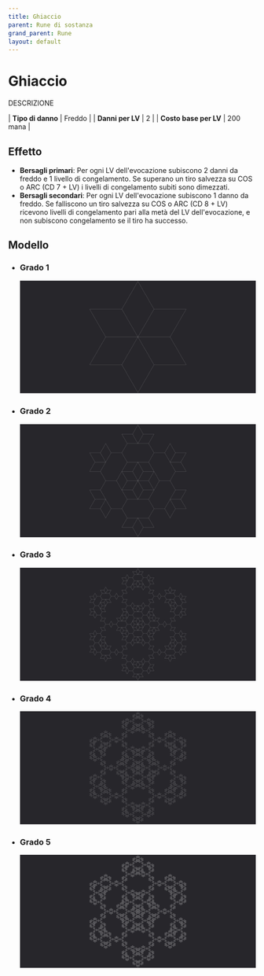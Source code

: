 ```yaml
---
title: Ghiaccio
parent: Rune di sostanza
grand_parent: Rune
layout: default
---
```


# **Ghiaccio**

DESCRIZIONE

| **Tipo di danno**      | Freddo                                    |
| **Danni per LV**       | 2                                         |
| **Costo base per LV**  | 200 mana                                  |

## Effetto  
- **Bersagli primari**: Per ogni LV dell'evocazione subiscono 2 danni da freddo e 1 livello di congelamento. Se superano un tiro salvezza su COS o ARC (CD 7 + LV) i livelli di congelamento subiti sono dimezzati.
- **Bersagli secondari**: Per ogni LV dell'evocazione subiscono 1 danno da freddo. Se falliscono un tiro salvezza su COS o ARC (CD 8 + LV) ricevono livelli di congelamento pari alla metà del LV dell'evocazione, e non subiscono congelamento se il tiro ha successo.

## Modello
- ### Grado 1<br>
  ![Grado 1](1.png "Grado 1")
- ### Grado 2<br>
  ![Grado 2](2.png "Grado 2")
- ### Grado 3<br>
  ![Grado 3](3.png "Grado 3")
- ### Grado 4<br>
  ![Grado 4](4.png "Grado 4")
- ### Grado 5<br>
  ![Grado 5](5.png "Grado 5")